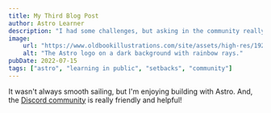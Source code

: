 ```yaml
---
title: My Third Blog Post
author: Astro Learner
description: "I had some challenges, but asking in the community really helped!"
image:
    url: "https://www.oldbookillustrations.com/site/assets/high-res/1924/ring-upon-hand-768.jpg"
    alt: "The Astro logo on a dark background with rainbow rays."
pubDate: 2022-07-15
tags: ["astro", "learning in public", "setbacks", "community"]
---
```

It wasn't always smooth sailing, but I'm enjoying building with Astro. And, the [Discord community](https://astro.build/chat) is really friendly and helpful!